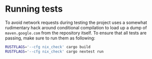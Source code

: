 # Running tests

To avoid network requests during testing the project uses a somewhat rudimentary hack around conditional compilation to load up a dump of `maven.google.com` from the repository itself. To ensure that all tests are passing, make sure to run them as following:

```bash
RUSTFLAGS='--cfg nix_check' cargo build
RUSTFLAGS='--cfg nix_check' cargo nextest run
```
